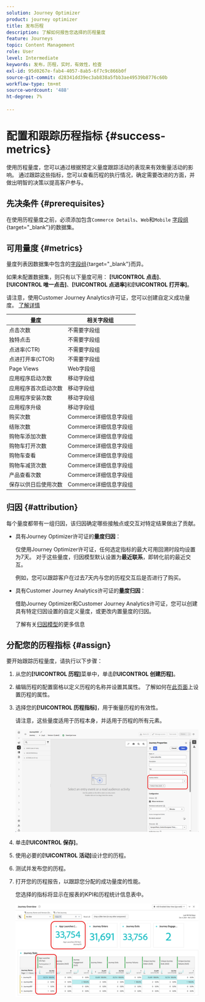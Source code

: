 ```yaml
---
solution: Journey Optimizer
product: journey optimizer
title: 发布历程
description: 了解如何报告您选择的历程量度
feature: Journeys
topic: Content Management
role: User
level: Intermediate
keywords: 发布，历程，实时，有效性，检查
exl-id: 95d0267e-fab4-4057-8ab5-6f7c9c866b0f
source-git-commit: d28341dd39ec3ab838a5fbb3ae49539b8776c60b
workflow-type: tm+mt
source-wordcount: '488'
ht-degree: 7%

---
```


# 配置和跟踪历程指标 {#success-metrics}

使用历程量度，您可以通过根据预定义量度跟踪活动的表现来有效衡量活动的影响。
通过跟踪这些指标，您可以查看历程的执行情况，确定需要改进的方面，并做出明智的决策以提高客户参与。

## 先决条件 {#prerequisites}

在使用历程量度之前，必须添加包含`Commerce Details`、`Web`和`Mobile` [字段组](https://experienceleague.adobe.com/docs/experience-platform/xdm/tutorials/create-schema-ui.html?lang=zh_Hans#field-group){target="_blank"}的数据集。

## 可用量度 {#metrics}

量度列表因数据集中包含的[字段组](https://experienceleague.adobe.com/docs/experience-platform/xdm/tutorials/create-schema-ui.html?lang=zh_Hans#field-group){target="_blank"}而异。

如果未配置数据集，则只有以下量度可用： **[!UICONTROL 点击]**、**[!UICONTROL 唯一点击]**、**[!UICONTROL 点进率]**&#x200B;和&#x200B;**[!UICONTROL 打开率]**。

请注意，使用Customer Journey Analytics许可证，您可以创建自定义成功量度。 [了解详情](https://experienceleague.adobe.com/en/docs/analytics-platform/using/cja-components/cja-calcmetrics/cm-workflow/participation-metric)


| 量度 | 相关字段组 |
|-|-|
| 点击次数 | 不需要字段组 |
| 独特点击 | 不需要字段组 |
| 点进率(CTR) | 不需要字段组 |
| 点进打开率(CTOR) | 不需要字段组 |
| Page Views | Web字段组 |
| 应用程序启动次数 | 移动字段组 |
| 应用程序首次启动次数 | 移动字段组 |
| 应用程序安装次数 | 移动字段组 |
| 应用程序升级 | 移动字段组 |
| 购买次数 | Commerce详细信息字段组 |
| 结账次数 | Commerce详细信息字段组 |
| 购物车添加次数 | Commerce详细信息字段组 |
| 购物车打开次数 | Commerce详细信息字段组 |
| 购物车查看 | Commerce详细信息字段组 |
| 购物车减货次数 | Commerce详细信息字段组 |
| 产品查看次数 | Commerce详细信息字段组 |
| 保存以供日后使用次数 | Commerce详细信息字段组 |

## 归因 {#attribution}

每个量度都带有一组归因，该归因确定哪些接触点或交互对特定结果做出了贡献。

* 具有Journey Optimizer许可证的&#x200B;**量度归因**：

  仅使用Journey Optimizer许可证，任何选定指标的最大可用回溯时段均设置为7天。 对于这些量度，归因模型默认设置为&#x200B;**最近联系**，即转化前的最近交互。

  例如，您可以跟踪客户在过去7天内与您的历程交互后是否进行了购买。

* 具有Customer Journey Analytics许可证的&#x200B;**量度归因**：

  借助Journey Optimizer和Customer Journey Analytics许可证，您可以创建具有特定归因设置的自定义量度，或更改内置量度的归因。

  了解有关[归因模型](https://experienceleague.adobe.com/en/docs/analytics-platform/using/cja-dataviews/component-settings/attribution#attribution-models)的更多信息

## 分配您的历程指标 {#assign}

要开始跟踪历程量度，请执行以下步骤：

1. 从您的&#x200B;**[!UICONTROL 历程]**&#x200B;菜单中，单击&#x200B;**[!UICONTROL 创建历程]**。

1. 编辑历程的配置窗格以定义历程的名称并设置其属性。 了解如何在[此页面](../building-journeys/journey-properties.md)上设置历程的属性。

1. 选择您的&#x200B;**[!UICONTROL 历程指标]**，用于衡量历程的有效性。

   请注意，这些量度适用于历程本身，并适用于历程的所有元素。

   ![](assets/success_metric.png)

1. 单击&#x200B;**[!UICONTROL 保存]**。

1. 使用必要的&#x200B;**[!UICONTROL 活动]**&#x200B;设计您的历程。

1. 测试并发布您的历程。

1. 打开您的历程报告，以跟踪您分配的成功量度的性能。

   您选择的指标将显示在报表的KPI和历程统计信息表中。

   ![](assets/success_metric_2.png)
